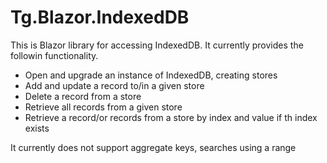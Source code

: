 # Tg.Blazor.IndexedDB
This is Blazor library for accessing IndexedDB. It currently provides the followin functionality.
* Open and upgrade an instance of IndexedDB, creating stores
* Add and update a record to/in a given store
* Delete a record from a store 
* Retrieve all records from a given store
* Retrieve a record/or records from a store by index and value if th index exists

It currently does not support aggregate keys, searches using a range 



